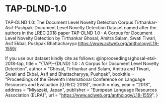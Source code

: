 # TAP-DLND-1.0
TAP-DLND 1.0: The Document Level Novelty Detection Corpus
Tirthankar-Asif-Pushpak-Document Level Novelty Detection Dataset named after the authors in the LREC 2018 paper
TAP-DLND 1.0 : A Corpus for Document Level Novelty Detection by Tirthankar Ghosal, Amitra Salam, Swati Tiwari, Asif Ekbal, Pushpak Bhattacharyya
https://www.aclweb.org/anthology/L18-1559/

If you use our dataset kindly cite as follows:
@inproceedings{ghosal-etal-2018-tap,
    title = "{TAP}-{DLND} 1.0 : A Corpus for Document Level Novelty Detection",
    author = "Ghosal, Tirthankar  and
      Salam, Amitra  and
      Tiwari, Swati  and
      Ekbal, Asif  and
      Bhattacharyya, Pushpak",
    booktitle = "Proceedings of the Eleventh International Conference on Language Resources and Evaluation ({LREC} 2018)",
    month = may,
    year = "2018",
    address = "Miyazaki, Japan",
    publisher = "European Language Resources Association (ELRA)",
    url = "https://www.aclweb.org/anthology/L18-1559",
}
